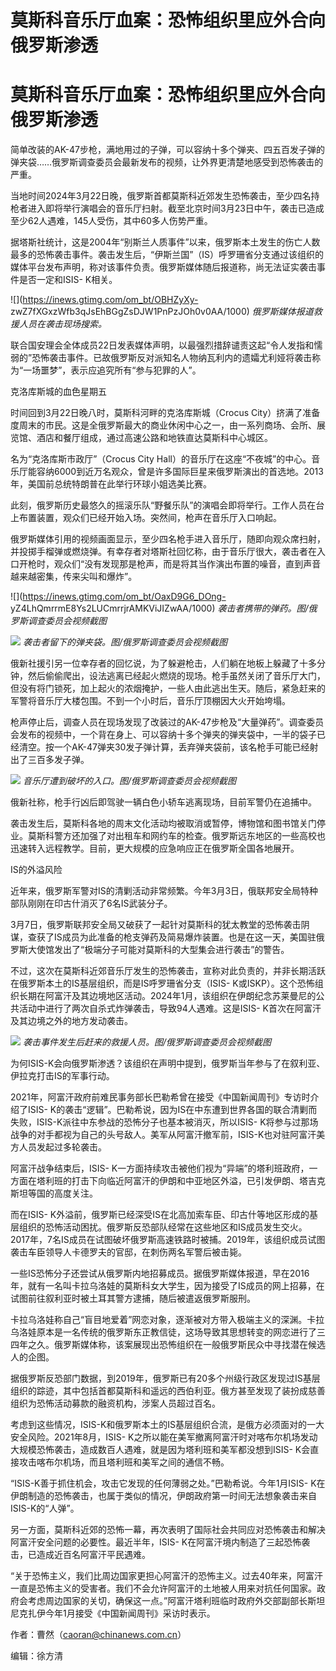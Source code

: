 # 莫斯科音乐厅血案：恐怖组织里应外合向俄罗斯渗透

# 莫斯科音乐厅血案：恐怖组织里应外合向俄罗斯渗透

简单改装的AK-47步枪，满地用过的子弹，可以容纳十多个弹夹、四五百发子弹的弹夹袋……俄罗斯调查委员会最新发布的视频，让外界更清楚地感受到恐怖袭击的严重。

当地时间2024年3月22日晚，俄罗斯首都莫斯科近郊发生恐怖袭击，至少四名持枪者进入即将举行演唱会的音乐厅扫射。截至北京时间3月23日中午，袭击已造成至少62人遇难，145人受伤，其中60多人伤势严重。

据塔斯社统计，这是2004年“别斯兰人质事件”以来，俄罗斯本土发生的伤亡人数最多的恐怖袭击事件。袭击发生后，“伊斯兰国”（IS）呼罗珊省分支通过该组织的媒体平台发布声明，称对该事件负责。俄罗斯媒体随后报道称，尚无法证实袭击事件是否一定和ISIS-
K相关。

![](https://inews.gtimg.com/om_bt/OBHZyXy-
zwZ7fXGxzWfb3qJsEhBGgZsDJW1PnPzJOh0v0AA/1000) _俄罗斯媒体报道救援人员在袭击现场搜索。_

联合国安理会全体成员22日发表媒体声明，以最强烈措辞谴责这起“令人发指和懦弱的”恐怖袭击事件。已故俄罗斯反对派知名人物纳瓦利内的遗孀尤利娅将袭击称为“一场噩梦”，表示应追究所有“参与犯罪的人”。

克洛库斯城的血色星期五

时间回到3月22日晚八时，莫斯科河畔的克洛库斯城（Crocus
City）挤满了准备度周末的市民。这是全俄罗斯最大的商业休闲中心之一，由一系列商场、会所、展览馆、酒店和餐厅组成，通过高速公路和地铁直达莫斯科中心城区。

名为“克洛库斯市政厅”（Crocus City
Hall）的音乐厅在这座“不夜城”的中心。音乐厅能容纳6000到近万名观众，曾是许多国际巨星来俄罗斯演出的首选地。2013年，美国前总统特朗普在此举行环球小姐选美比赛。

此刻，俄罗斯历史最悠久的摇滚乐队“野餐乐队”的演唱会即将举行。工作人员在台上布置装置，观众们已经开始入场。突然间，枪声在音乐厅入口响起。

俄罗斯媒体引用的视频画面显示，至少四名枪手进入音乐厅，随即向观众席扫射，并投掷手榴弹或燃烧弹。有幸存者对塔斯社回忆称，由于音乐厅很大，袭击者在入口开枪时，观众们“没有发现那是枪声，而是将其当作演出布置的噪音，直到声音越来越密集，传来尖叫和爆炸”。

![](https://inews.gtimg.com/om_bt/OaxD9G6_DOng-
yZ4LhQmrrmE8Ys2LUCmrrjrAMKViJIZwAA/1000) _袭击者携带的弹药。图/俄罗斯调查委员会视频截图_

![](https://inews.gtimg.com/om_bt/OgHyIXez_LNTywox9vU3bsmWirfsIV83vCdPutSBTdBB4AA/1000)
_袭击者留下的弹夹袋。图/俄罗斯调查委员会视频截图_

俄新社援引另一位幸存者的回忆说，为了躲避枪击，人们躺在地板上躲藏了十多分钟，然后偷偷爬出，设法逃离已经起火燃烧的现场。枪手虽然关闭了音乐厅大门，但没有将门锁死，加上起火的浓烟掩护，一些人由此逃出生天。随后，紧急赶来的军警将音乐厅大楼包围。不到一个小时后，音乐厅顶棚因大火开始垮塌。

枪声停止后，调查人员在现场发现了改装过的AK-47步枪及“大量弹药”。调查委员会发布的视频中，一个背在身上、可以容纳十多个弹夹的弹夹袋中，一半的袋子已经清空。按一个AK-47弹夹30发子弹计算，丢弃弹夹袋前，该名枪手可能已经射出了三百多发子弹。

![](https://inews.gtimg.com/om_bt/OIytzEubsipcYiGinyNVgkKWCLpBoIwqUZ6sflOalRcaUAA/1000)
_音乐厅遭到破坏的入口。图/俄罗斯调查委员会视频截图_

俄新社称，枪手行凶后即驾驶一辆白色小轿车逃离现场，目前军警仍在追捕中。

袭击发生后，莫斯科各地的周末文化活动均被取消或暂停，博物馆和图书馆关门停业。莫斯科警方还加强了对出租车和网约车的检查。俄罗斯远东地区的一些高校也迅速转入远程教学。目前，更大规模的应急响应正在俄罗斯全国各地展开。

IS的外溢风险

近年来，俄罗斯军警对IS的清剿活动非常频繁。今年3月3日，俄联邦安全局特种部队刚刚在印古什消灭了6名IS武装分子。

3月7日，俄罗斯联邦安全局又破获了一起针对莫斯科的犹太教堂的恐怖袭击阴谋，查获了IS成员为此准备的枪支弹药及简易爆炸装置。也是在这一天，美国驻俄罗斯大使馆发出了“极端分子可能对莫斯科的大型集会进行袭击”的警告。

不过，这次在莫斯科近郊音乐厅发生的恐怖袭击，宣称对此负责的，并非长期活跃在俄罗斯本土的IS基层组织，而是IS呼罗珊省分支（ISIS-
K或ISKP）。这个恐怖组织长期在阿富汗及其边境地区活动。2024年1月，该组织在伊朗纪念苏莱曼尼的公共活动中进行了两次自杀式炸弹袭击，导致94人遇难。这是ISIS-
K首次在阿富汗及其边境之外的地方发动袭击。

![](https://inews.gtimg.com/om_bt/OWVX9oq07Wo16oMPKKmwt1EFY8up0k4Fecjp4Frf-3t5kAA/1000)
_袭击事件发生后赶来的救援人员。图/俄罗斯调查委员会视频截图_

为何ISIS-K会向俄罗斯渗透？该组织在声明中提到，俄罗斯当年参与了在叙利亚、伊拉克打击IS的军事行动。

2021年，阿富汗政府前难民事务部长巴勒希曾在接受《中国新闻周刊》专访时介绍了ISIS-
K的袭击“逻辑”。巴勒希说，因为IS在中东遭到世界各国的联合清剿而失败，ISIS-K派往中东参战的恐怖分子也基本被消灭，所以ISIS-
K将参与过那场战争的对手都视为自己的头号敌人。美军从阿富汗撤军前，ISIS-K也对驻阿富汗美方人员发起过多轮袭击。

阿富汗战争结束后，ISIS-
K一方面持续攻击被他们视为“异端”的塔利班政府，一方面在塔利班的打击下向临近阿富汗的伊朗和中亚地区外溢，已引发伊朗、塔吉克斯坦等国的高度关注。

而在ISIS-
K外溢前，俄罗斯已经深受IS在北高加索车臣、印古什等地区形成的基层组织的恐怖活动困扰。俄罗斯反恐部队经常在这些地区和IS成员发生交火。2017年，7名IS成员在试图破坏俄罗斯高速铁路时被捕。2019年，该组织成员试图袭击车臣领导人卡德罗夫的官邸，在刺伤两名军警后被击毙。

一些IS恐怖分子还尝试从俄罗斯内地招募成员。据俄罗斯媒体报道，早在2016年，就有一名叫卡拉乌洛娃的莫斯科女大学生，因为接受了IS成员的网上招募，在试图前往叙利亚时被土耳其警方逮捕，随后被遣返俄罗斯服刑。

卡拉乌洛娃称自己“盲目地爱着”网恋对象，逐渐被对方带入极端主义的深渊。卡拉乌洛娃原本是一名传统的俄罗斯东正教信徒，这场导致其思想转变的网恋进行了三四年之久。俄罗斯媒体称，该案展现出恐怖组织在一般俄罗斯民众中寻找潜在候选人的企图。

据俄罗斯反恐部门数据，到2019年，俄罗斯已有20多个州级行政区发现过IS基层组织的踪迹，其中包括首都莫斯科和遥远的西伯利亚。俄方甚至发现了装扮成慈善组织为恐怖活动募款的融资机构，涉案人员超过百名。

考虑到这些情况，ISIS-K和俄罗斯本土的IS基层组织合流，是俄方必须面对的一大安全风险。2021年8月，ISIS-
K之所以能在美军撤离阿富汗时对喀布尔机场发动大规模恐怖袭击，造成数百人遇难，就是因为塔利班和美军都没想到ISIS-
K会直接攻击喀布尔机场，而且塔利班和美军之间的通信不畅。

“ISIS-K善于抓住机会，攻击它发现的任何薄弱之处。”巴勒希说。今年1月ISIS-
K在伊朗制造的恐怖袭击，也属于类似的情况，伊朗政府第一时间无法想象袭击来自ISIS-K的“人弹”。

另一方面，莫斯科近郊的恐怖一幕，再次表明了国际社会共同应对恐怖袭击和解决阿富汗安全问题的必要性。最近半年，ISIS-
K在阿富汗境内制造了三起恐怖袭击，已造成近百名阿富汗平民遇难。

“关于恐怖主义，我们比周边国家更担心阿富汗的恐怖主义。过去40年来，阿富汗一直是恐怖主义的受害者。我们不会允许阿富汗的土地被人用来对抗任何国家。政府会考虑周边国家的关切，确保这一点。”阿富汗塔利班临时政府外交部副部长斯坦尼克扎伊今年1月接受《中国新闻周刊》采访时表示。

作者：曹然（caoran@chinanews.com.cn）

编辑：徐方清


